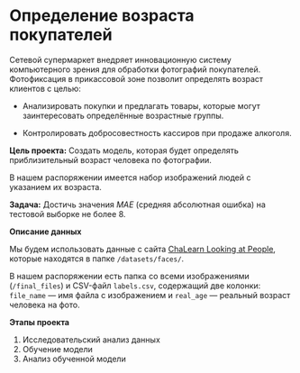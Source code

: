# Определение возраста покупателей

Сетевой супермаркет внедряет инновационную систему компьютерного зрения для обработки фотографий покупателей. Фотофиксация в прикассовой зоне позволит определять возраст клиентов с целью:

- Анализировать покупки и предлагать товары, которые могут заинтересовать определённые возрастные группы.

- Контролировать добросовестность кассиров при продаже алкоголя.

**Цель проекта:** Создать модель, которая будет определять приблизительный возраст человека по фотографии.

В нашем распоряжении имеется набор изображений людей с указанием их возраста.

**Задача:** Достичь значения _MAE_ (средняя абсолютная ошибка) на тестовой выборке не более 8.

**Описание данных**

Мы будем использовать данные с сайта <u>ChaLearn Looking at People</u>, которые находятся в папке `/datasets/faces/`. 

В нашем распоряжении есть папка со всеми изображениями (`/final_files`) и CSV-файл `labels.csv`, содержащий две колонки: `file_name` — имя файла с изображением и `real_age` — реальный возраст человека на фото.

**Этапы проекта**
1. Исследовательский анализ данных
2. Обучение модели
3. Анализ обученной модели
